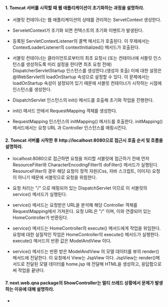 #### 1. Tomcat 서버를 시작할 때 웹 애플리케이션이 초기화하는 과정을 설명하라.

* 서블릿 컨테이너는 웹 애플리케이션의 상태를 관리하는 ServetContext 생성한다.

* ServeletContext가 초기화 되면 컨텍스트의  초기화 이벤트가 발생된다.

* 등록된 ServletContextListener의 콜백 메서드가 호출된다. 이 무제에서는 ContextLoaderListener의 contextInitialized() 메서드가 호출된다.


* 서블릿 컨테이너는 클라이언트로부터의 최초 요청시 (또는 컨테이너에 서블릿 인스턴스를 생성하도록 미리 설정을 한다면 최초 요청 전에) 
  DispatcherServletStartup 인스턴스를 생성한다.(생성자 호출)
  이에 대한 설정은 @WebServlet의 loadOnStartup 속성으로 설정할 수 있다.
  이 문제에서는 loadOnStartup 속성이 설정되어 있기 때문에 서블릿 컨테이너가 시작하는 시점에 인스턴스를 생성한다.
  
* DispatchServlet 인스턴스의 init() 메서드를 호출해 초기화 작업을 진행한다.

* init() 메서드 안에서 RequestMapping 객체를 생성한다.

* RequestMapping 인스턴스의 initMapping() 메서드를 호출한다. initMapping() 메서드에서는 요청 URL 과 Controller 인스턴스를 매핑시킨다.

#### 2. Tomcat 서버를 시작한 후 http://localhost:8080으로 접근시 호출 순서 및 흐름을 설명하라.

* localhost:8080으로 접근하면 요청을 처리할 서블릿에 접근하기 전에 먼저 ResourceFilter와 CharacterEncodingFilter의 doFilter() 메서드가 실행된다.
  ResourceFilter의 경우 해당 요청이 정적 자원(Css, 자바 스크립트, 이미지) 요청이 아니기 때문에 서블릿으로 요청을 위힘한다.
  
* 요청 처리는 "/" 으로 매핑되어 있는 DispatchServlet 이므로 이 서블릿의 service() 메서드가 실행된다.

* service() 메서드는 요청받은 URL을 분석해 해당 Controller 객체를  RequestMapping에서 가져온다. 
  요청 URL은 "/" 이며, 이와 연결되어 있는 HomeController가 반환된다.

* service() 메서드는 HomeController의 execute() 메서드에게 작업을 위임한다.
  요청에 대한 실질적인 작업은 HomeController의 execute() 메서드가 실행한다. execute() 메서드의 반환 값은 ModelAndView 이다.
  
* service() 메서드는 반환 받은 ModelAndView 의 모델 데이터를 뷰의 render() 메서드에 전달한다. 이 요청에서 View는 JspView 이다. 
  JspView는 render()메서드로 전달된 모델 데이터를 home.jsp 에 전달해 HTML을 생성하고, 응답함으로써 작업을 끝낸다.

#### 7. next.web.qna package의 ShowController는 멀티 쓰레드 상황에서 문제가 발생하는 이유에 대해 설명하라.
* 
